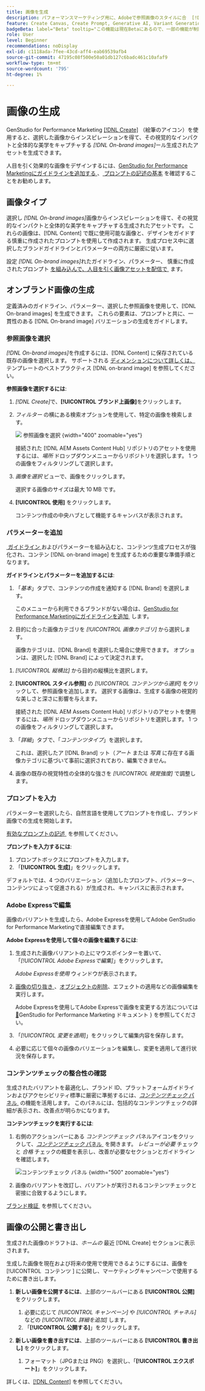 ```yaml
---
title: 画像を生成
description: パフォーマンスマーケティング用に、Adobeで参照画像のスタイルに合  [!DNL GenStudio]  た画像を作成します。
feature: Create Canvas, Create Prompt, Generative AI, Variant Generation, Content Generation
badgeBeta: label="Beta" tooltip="この機能は現在Betaにあるので、一部の機能が制限されるか、変更される可能性があります。"
role: User
level: Beginner
recommendations: noDisplay
exl-id: c1118ada-7fee-43cd-aff4-eab69539afb4
source-git-commit: 47195c08f500e50a01db127c6badc461c10afaf9
workflow-type: tm+mt
source-wordcount: '795'
ht-degree: 1%

---
```


# 画像の生成

GenStudio for Performance Marketing [[!DNL Create]](/help/user-guide/create/overview.md) （絵筆のアイコン）を使用すると、選択した画像からインスピレーションを得て、その視覚的なインパクトと全体的な美学をキャプチャする _[!DNL On-brand images]_&#x200B;ール生成されたアセットを生成できます。<!-- [two types of images](#image-types) using GenStudio for Performance Marketing [[!DNL Create]](/help/user-guide/create/overview.md) (paintbrush icon)—_[!DNL On-brand images]_ and _[!DNL Similar images]_. -->

人目を引く効果的な画像をデザインするには、[GenStudio for Performance Marketingにガイドラインを追加する &#x200B;](/help/user-guide/guidelines/add-guidelines.md)、[&#x200B; プロンプトの記述の基本 &#x200B;](/help/user-guide/effective-prompts.md) を確認することをお勧めします。

## 画像タイプ

選択し _[!DNL On-brand images]_&#x200B;画像からインスピレーションを得て、その視覚的なインパクトと全体的な美学をキャプチャする生成されたアセットです。 これらの画像は、[!DNL Content] で既に使用可能な画像と、デザインをガイドする慎重に作成されたプロンプトを使用して作成されます。 生成プロセス中に選択したブランドガイドラインとパラメーターの両方に厳密に従います。

設定 _[!DNL On-brand images]_&#x200B;れたガイドライン、パラメーター、<!-- and _[!DNL Similar images]_ --> 慎重に作成されたプロンプト [&#x200B; を組み込んで、人目を引く画像アセットを配信で &#x200B;](/help/user-guide/effective-prompts.md) ます。

<!-- * _[!DNL Similar images]_—Image assets created with strong similarity to an existing selected image available in [!DNL Content]. When generating similar images, GenStudio for Performance Marketing redesigns the selected image, giving slight variations on the content to provide variety and nuance. -->

## オンブランド画像の生成

定義済みのガイドライン、パラメーター、選択した参照画像を使用して、[!DNL On-brand images] を生成できます。 これらの要素は、プロンプトと共に、一貫性のある [!DNL On-brand image] バリエーションの生成をガイドします。

### 参照画像を選択

_[!DNL On-brand images]_&#x200B;を作成するには、[!DNL Content] に保存されている既存の画像を選択します。 サポートされる [&#x200B; ディメンションについて詳しくは、](/help/user-guide/content/best-practices-for-templates.md#follow-channel-specific-template-guidelines) テンプレートのベストプラクティス [!DNL on-brand image] を参照してください。

**参照画像を選択するには**:

1. _[!DNL Create]_&#x200B;で、**[!UICONTROL ブランド上画像]**&#x200B;をクリックします。
1. _フィルター_ の横にある検索オプションを使用して、特定の画像を検索します。

   ![&#x200B; 参照画像を選択 &#x200B;](/help/assets/select-img.png){width="400" zoomable="yes"}

   接続された [!DNL AEM Assets Content Hub] リポジトリのアセットを使用するには、_場所_ ドロップダウンメニューからリポジトリを選択します。 1 つの画像をフィルタリングして選択します。

1. _画像を選択_ ビューで、画像をクリックします。

   選択する画像のサイズは最大 10 MB です。

1. **[!UICONTROL 使用]** をクリックします。

   コンテンツ作成の中央ハブとして機能するキャンバスが表示されます。

### パラメーターを追加

[&#x200B; ガイドライン &#x200B;](/help/user-guide/guidelines/overview.md) およびパラメーターを組み込むと、コンテンツ生成プロセスが強化され、コンテン [!DNL on-brand image] を生成するための重要な準備手順となります。

**ガイドラインとパラメーターを追加するには**:

1. 「_基本_」タブで、コンテンツの作成を通知する [!DNL Brand] を選択します。

   このメニューから利用できるブランドがない場合は、[GenStudio for Performance Marketingにガイドラインを追加 &#x200B;](/help/user-guide/guidelines/add-guidelines.md) します。

1. 目的に合った画像カテゴリを _[!UICONTROL 画像カテゴリ]_ から選択します。

   画像カテゴリは、[!DNL Brand] を選択した場合に使用できます。 オプションは、選択した [!DNL Brand] によって決定されます。

<!-- 1. _(Optional)_ Select a custom model from _[!UICONTROL Model]_.

   Models are available if you access to [custom models in Firefly](https://adobedx.slack.com/archives/CMF1JGMLY/p1743534402774569). The _Models_ list will be blank if you do not have access. -->

1. _[!UICONTROL 縦横比]_ から目的の縦横比を選択します。
1. **[!UICONTROL スタイル参照]** の _[!UICONTROL コンテンツから選択]_ をクリックして、参照画像を追加します。 選択する画像は、生成する画像の視覚的な美しさと深さに影響を与えます。

   接続された [!DNL AEM Assets Content Hub] リポジトリのアセットを使用するには、_場所_ ドロップダウンメニューからリポジトリを選択します。 1 つの画像をフィルタリングして選択します。

1. 「_詳細_」タブで、「_コンテンツタイプ_」を選択します。

   これは、選択したア [!DNL Brand] ット（_アート_ または _写真_ に存在する画像カテゴリに基づいて事前に選択されており、編集できません。

1. 画像の既存の視覚特性の全体的な強さを _[!UICONTROL 視覚強度]_ で調整します。

### プロンプトを入力

パラメーターを選択したら、自然言語を使用してプロンプトを作成し、ブランド画像での生成を開始します。

[&#x200B; 有効なプロンプトの記述 &#x200B;](/help/user-guide/effective-prompts.md) を参照してください。

**プロンプトを入力するには**:

1. プロンプトボックスにプロンプトを入力します。
1. 「**[!UICONTROL 生成]**」をクリックします。

デフォルトでは、4 つのバリエーション（追加したプロンプト、パラメーター、コンテンツによって促進される）が生成され、キャンバスに表示されます。

### Adobe Expressで編集

画像のバリアントを生成したら、Adobe Expressを使用してAdobe GenStudio for Performance Marketingで直接編集できます。

**Adobe Expressを使用して個々の画像を編集するには**:

1. 生成された画像バリアントの上にマウスポインターを置いて、「_[!UICONTROL Adobe Expressで編集]_」をクリックします。

   _Adobe Expressを使用_ ウィンドウが表示されます。

1. [&#x200B; 画像の切り抜き &#x200B;](https://helpx.adobe.com/jp/express/create-and-edit-images/edit-images/crop-images.html)、[&#x200B; オブジェクトの削除 &#x200B;](https://helpx.adobe.com/jp/express/create-and-edit-images/create-and-modify-with-generative-ai/remove-objects-generative-fill.html)、エフェクトの適用などの画像編集を実行します。

   Adobe Expressを使用してAdobe Expressで画像を変更する方法については [&#128279;](https://helpx.adobe.com/jp/express/user-guide.html)GenStudio for Performance Marketing ドキュメント &rbrace; を参照してください。

1. 「_[!UICONTROL 変更を適用]_」をクリックして編集内容を保存します。
1. 必要に応じて個々の画像のバリエーションを編集し、変更を適用して進行状況を保存します。

### コンテンツチェックの整合性の確認

生成されたバリアントを最適化し、ブランド ID、プラットフォームガイドラインおよびアクセシビリティ標準に厳密に準拠するには、[_コンテンツチェック_ パネル &#x200B;](/help/user-guide/guidelines/brand-validation.md#content-check-panel) の機能を活用します。 このパネルには、包括的なコンテンツチェックの詳細が表示され、改善点が明らかになります。

**コンテンツチェックを実行するには**:

1. 右側のアクションバーにある _コンテンツチェック_ パネルアイコンをクリックして、[_コンテンツチェック_ パネル &#x200B;](/help/user-guide/guidelines/brand-validation.md#content-check-panel) を開きます。 *レビューが必要* チェックと *合格* チェックの概要を表示し、改善が必要なセクションとガイドラインを確認します。

   ![_コンテンツチェック_ パネル &#x200B;](/help/assets/content-check-img.png){width="500" zoomable="yes"}

1. 画像のバリアントを改訂し、バリアントが実行されるコンテンツチェックと密接に合致するようにします。

[&#x200B; ブランド検証 &#x200B;](/help/user-guide/guidelines/brand-validation.md) を参照してください。

<!-- ## Generate Similar images

You can quickly generate images similar to a selected image within [!DNL Content] from the [!DNL Create] home.

**To create _[!DNL Similar images]_**:

1. In _[!DNL Create]_, click **[!UICONTROL Similar images]**.
1. Use the search option, adjacent to _Filter_, to find a specific image.

   To use assets from a connected [!DNL AEM Assets Content Hub] repository, choose a repository from the _Location_ drop-down menu. Filter and select one image.

1. In the _Select image_ view, click on an image.
1. Click **[!UICONTROL Use]**.

   The Canvas, which serves as the central hub for content creation, is displayed. Four image variations similar to the original selected image appear.

   ![Generate similar images](/help/assets/generate-similar.png){width="400" zoomable="yes"} -->

## 画像の公開と書き出し

生成された画像のドラフトは、_ホームの_ 最近 [!DNL Create] セクションに表示されます。

生成した画像を現在および将来の使用で使用できるようにするには、画像を [!UICONTROL &#x200B; コンテンツ &#x200B;] に公開し、マーケティングキャンペーンで使用するために書き出します。

1. **新しい画像を公開するには**、上部のツールバーにある **[!UICONTROL 公開]** をクリックします。
   1. 必要に応じて _[!UICONTROL キャンペーン]_ や _[!UICONTROL チャネル]_ などの _[!UICONTROL 詳細を追加]_ します。
   1. 「**[!UICONTROL 公開する]**」をクリックします。

1. **新しい画像を書き出すには**、上部のツールバーにある **[!UICONTROL 書き出し]** をクリックします。
   1. フォーマット（JPGまたは PNG）を選択し、「**[!UICONTROL エクスポート]**」をクリックします。

詳しくは、[[!DNL Content]](/help/user-guide/content/overview.md#search-and-find-approved-content) を参照してください。
